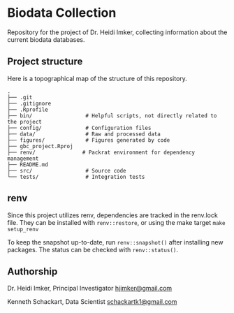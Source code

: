 # Biodata Collection

Repository for the project of Dr. Heidi Imker, collecting information about the current biodata databases.

## Project structure

Here is a topographical map of the structure of this repository.

```
.
├── .git
├── .gitignore
├── .Rprofile
├── bin/                 # Helpful scripts, not directly related to the project
├── config/              # Configuration files
├── data/                # Raw and processed data
├── figures/             # Figures generated by code
├── gbc_project.Rproj
├── renv/               # Packrat environment for dependency management
├── README.md
├── src/                 # Source code
└── tests/               # Integration tests
```

## renv

Since this project utilizes renv, dependencies are tracked in the renv.lock file. They can be installed with `renv::restore`, or using the make target `make setup_renv`

To keep the snapshot up-to-date, run `renv::snapshot()` after installing new packages. The status can be checked with `renv::status()`.


## Authorship

Dr. Heidi Imker, Principal Investigator <hjimker@gmail.com>

Kenneth Schackart, Data Scientist <schackartk1@gmail.com>
